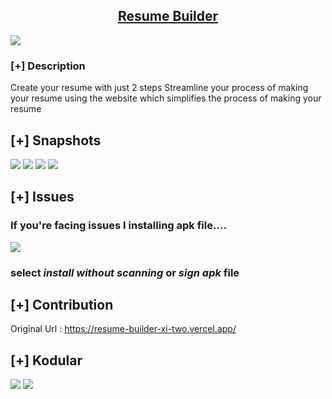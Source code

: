 <h2 align="center"><u>Resume Builder </u></h2>

![](2.jpg)

### [+] Description
Create your resume with just 2 steps
Streamline your process of making your resume using the website which simplifies the process of making your resume

## [+] Snapshots
![](1.jpg)
![](2.jpg)
![](3.jpg)
![](4.jpg)

## [+] Issues
### If you're facing issues I installing apk file....
![](sign.jpg)
### select *install without scanning* or *sign apk* file


## [+] Contribution 
Original Url : https://resume-builder-xi-two.vercel.app/

## [+] Kodular
![](Annotation%202024-05-20%20192938.jpg)
![](Annotation%202024-05-20%20192836.jpg)
